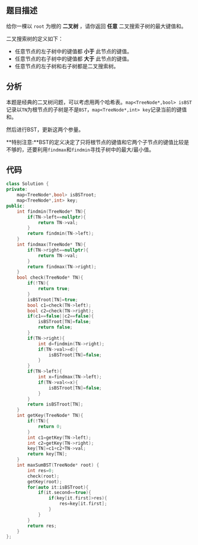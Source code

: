## 题目描述
给你一棵以&nbsp;<code>root</code>&nbsp;为根的&nbsp;<strong>二叉树</strong>&nbsp;，请你返回 <strong>任意</strong>&nbsp;二叉搜索子树的最大键值和。</p>

<p>二叉搜索树的定义如下：</p>

<ul>
	<li>任意节点的左子树中的键值都&nbsp;<strong>小于</strong>&nbsp;此节点的键值。</li>
	<li>任意节点的右子树中的键值都 <strong>大于</strong>&nbsp;此节点的键值。</li>
	<li>任意节点的左子树和右子树都是二叉搜索树。</li>
</ul>

## 分析
本题是经典的二叉树问题，可以考虑用两个哈希表。`map<TreeNode*,bool> isBST`记录以`TN`为根节点的子树是不是`BST`，`map<TreeNode*,int> key`记录当前的键值和。

然后进行BST，更新这两个参量。

**特别注意:**BST的定义决定了只将根节点的键值和它两个子节点的键值比较是不够的，还要利用`findmax`和`findmin`寻找子树中的最大/最小值。

## 代码
```cpp
class Solution {
private:
    map<TreeNode*,bool> isBSTroot;
    map<TreeNode*,int> key;
public:
    int findmin(TreeNode* TN){
        if(TN->left==nullptr){
            return TN->val;
        }
        return findmin(TN->left);
    }
    int findmax(TreeNode* TN){
        if(TN->right==nullptr){
            return TN->val;
        }
        return findmax(TN->right);
    }
    bool check(TreeNode* TN){
        if(!TN){
            return true;
        }
        isBSTroot[TN]=true;
        bool c1=check(TN->left);
        bool c2=check(TN->right);
        if(c1==false||c2==false){
            isBSTroot[TN]=false;
            return false;
        }
        if(TN->right){
            int d=findmin(TN->right);
            if(TN->val>=d){
                isBSTroot[TN]=false;
            }
        }
        if(TN->left){
            int x=findmax(TN->left);
            if(TN->val<=x){
                isBSTroot[TN]=false;
            }
        }
        return isBSTroot[TN];
    }
    int getKey(TreeNode* TN){
        if(!TN){
            return 0;
        }
        int c1=getKey(TN->left);
        int c2=getKey(TN->right);
        key[TN]=c1+c2+TN->val;
        return key[TN];
    }
    int maxSumBST(TreeNode* root) {
        int res=0;
        check(root);
        getKey(root);
        for(auto it:isBSTroot){
            if(it.second==true){
                if(key[it.first]>res){
                    res=key[it.first];
                }
            }
        }
        return res;
    }
};
```